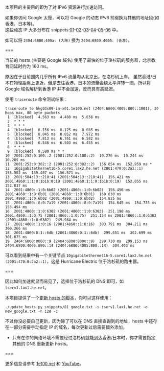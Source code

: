 本项目的主要目的即为了对 IPv6 资源进行加速访问。

如果你访问 Google 太慢，可以将 Google 的动态 IPv6 前缀换为其他的地址段(如香港，日本等)。  
这些动态 IP 大多分布在 snippets:[01]-[02]-[03]-[04]-[05]-[06] 中。

如可以将 `2404:6800:400a: (大阪)` 换为 `2404:6800:4005: (香港)`。

===

当前的 hosts (主要是 Google 域名) 使用了最快的位于洛杉矶的服务器，北京教育网延时约为 160 ms。

原因在于目前国内几乎所有 IPv6 流量均从北京出，在洛杉矶上岸。
虽然香港/日本在物理距离上更近，但是去往香港，日本的流量会绕太平洋转一圈，所以将 Google 域名解析到香港 IP 并不会加速，反而具有高延迟。

使用 `traceroute` 命令测试结果：
```
traceroute to hkg03s09-in-x01.1e100.net (2404:6800:4005:800::1001), 30 hops max, 80 byte packets
 1  [blocked]  4.563 ms  4.488 ms  5.638 ms
 2  * * *
 3  * * *
 4  [blocked]  8.156 ms  8.125 ms  8.085 ms
 5  [blocked]  8.045 ms  8.052 ms  7.972 ms
 6  [blocked]  7.813 ms  6.761 ms  6.582 ms
 7  [blocked]  6.546 ms  6.503 ms  6.455 ms
 8  * * *
 9  [blocked]  9.580 ms * *
10  2001:252:0:100::2 (2001:252:0:100::2)  10.276 ms  10.244 ms  10.209 ms
11  2001:252:0:302::2 (2001:252:0:302::2)  156.054 ms  152.959 ms *
12  10gigabitethernet16-5.core1.lax2.he.net (2001:470:0:2a2::1)  155.502 ms  155.467 ms  156.571 ms
13  2001:504:13::210:41 (2001:504:13::210:41)  156.421 ms 2001:4860:1:1:0:1b1b:0:19 (2001:4860:1:1:0:1b1b:0:19)  152.055 ms  152.017 ms
14  2001:4860::1:0:6b02 (2001:4860::1:0:6b02)  156.456 ms 2001:4860::1:0:6b01 (2001:4860::1:0:6b01)  160.030 ms 2001:4860::1:0:6b02 (2001:4860::1:0:6b02)  154.825 ms
15  2001:4860::8:0:7a19 (2001:4860::8:0:7a19)  154.645 ms  154.735 ms  153.494 ms
16  2001:4860::1:0:6302 (2001:4860::1:0:6302)  251.198 ms 2001:4860::1:0:75 (2001:4860::1:0:75)  251.154 ms 2001:4860::1:0:6302 (2001:4860::1:0:6302)  249.984 ms
17  2001:4860::1:0:16 (2001:4860::1:0:16)  303.791 ms  304.211 ms  300.266 ms
18  2001:4860:0:1::6db (2001:4860:0:1::6db)  299.651 ms  302.699 ms  301.075 ms
19  2404:6800:8000::9 (2404:6800:8000::9)  299.730 ms  299.153 ms 2404:6800:4005:800::14 (2404:6800:4005:800::14)  304.403 ms
```
可以看到结果中有一个关键节点 `10gigabitethernet16-5.core1.lax2.he.net (2001:470:0:2a2::1)`，这是 Hurricane Electric 位于洛杉矶的路由器。

===

因此如何加速就显而易见了，选择位于洛杉矶的 DNS 即可，如 `tserv1.lax1.he.net`。

本项目提供了一个[更新 hosts 的脚本]，你可以这样使用：
```
./update_hosts.py snippets/01_google.txt -s tserv1.lax1.he.net -o new_google.txt -n 128 -c 
```
不过你没必要自己更新，因为除了可以在 DNS 直接查询到的地址，hosts 中还存在一部分需要手动指定 IP 的域名，每次更新过后需要额外添加。

* 只有在你的网络环境不需要经过洛杉矶就能到达香港/日本时，你才需要指定其他的 DNS 重新更新 hosts。

===

更多信息请参考 [1e100.net] 和 [YouTube]。


[01]:                     snippets/01_google.txt
[02]:                     snippets/02_l.google.txt
[03]:                     snippets/03_adwords.txt
[04]:                     snippets/04_android.txt
[05]:                     snippets/05_bigcache.txt
[06]:                     snippets/06_googleusercontent.txt
[更新 hosts 的脚本]:       https://github.com/lennylxx/ipv6-hosts/blob/master/update_hosts.py
[1e100.net]:              https://github.com/lennylxx/ipv6-hosts/wiki/1e100.net
[YouTube]:                https://github.com/lennylxx/ipv6-hosts/wiki/YouTube